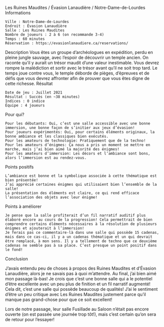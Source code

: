 
Les Ruines Maudites / Évasion Lanaudière / Notre-Dame-de-Lourdes
Informations

    Ville : Notre-Dame-de-Lourdes
    Endroit : Évasion Lanaudière
    Salle : Les Ruines Maudites
    Nombre de joueurs : 2 à 6 (on recommande 3-4)
    Temps : 60 minutes
    Réservation : https://evasionlanaudiere.ca/reservations/

 
Description
Vous êtes un groupe d’archéologues en expédition, perdu en pleine jungle sauvage, avec l’espoir de découvrir un temple ancien. On raconte qu’il y aurait un trésor maudit d’une valeur inestimable. Vous devrez rompre la malédiction et sortir avec le trésor avant qu’il ne soit trop tard. Le temps joue contre vous, le temple déborde de pièges, d’épreuves et de défis que vous devrez affronter afin de prouver que vous êtes digne de cette richesse.
Résultat

    Date de jeu : Juillet 2021
    Résultat : Succès (en ~38 minutes)
    Indices : 0 indice
    Équipe : 4 joueurs

Pour qui?

    Pour les débutants: Oui, c’est une salle accessible avec une bonne immersion, une bonne façon de s’initier aux jeux d’évasion!
    Pour joueurs expérimentés: Oui, pour certains éléments originaux, la bonne ambiance et les classiques bien exécutés.
    Pour les amateurs de technologie: Pratiquement que de la techno!
    Pour les amateurs d’énigmes: Ça nous a pris un moment se mettre en marche, mais j’ai bien aimé la majorité des énigmes!
    Pour les amateurs d’immersion: Les décors et l’ambiance sont bons, alors l’immersion est au rendez-vous.

 Points positifs

    L’ambiance est bonne et la symbolique associée à cette thématique est bien présentée!
    J’ai apprécié certaines énigmes qui utilisaient bien l’ensemble de la salle!
    La présentation des éléments est claire, ce qui rend efficace l’association des objets avec leur énigme!

Points à améliorer

    Je pense que la salle profiterait d’un fil narratif auditif plus élaboré encore au cours de la progression! Cela permettrait de bien comprendre certains éléments nécessaires à la résolution de plusieurs énigmes et ajouterait à l’immersion!
    Je ferais pas ce commentaire-là dans une salle qui possède 15 cadenas, mais dans ce cas-ci, il y a un cadenas thématique et un qui devrait être remplacé, à mon sens. Il y a tellement de techno que ce deuxième cadenas ne semble pas à sa place. C’est presque un point positif dans le fond!

Conclusion

J’avais entendu peu de choses à propos des Ruines Maudites et d’Évasion Lanaudière, alors je ne savais pas à quoi m’attendre. Au final, j’ai bien aimé mon passage là-bas! Je crois que c’est une bonne salle qui a le potentiel d’être excellente avec un peu plus de finition et un fil narratif augmenté! Cela dit, c’est une salle qui possède beaucoup de qualités! J’ai le sentiment d’être un peu critique avec Les Ruines Maudites justement parce qu’il manque pas grand-chose pour que ce soit excellent!

Lors de notre passage, leur salle Fusillade au Saloon n’était pas encore ouverte (on est passée une journée trop tôt!), mais c’est certain qu’on sera de retour pour l’essayer!
